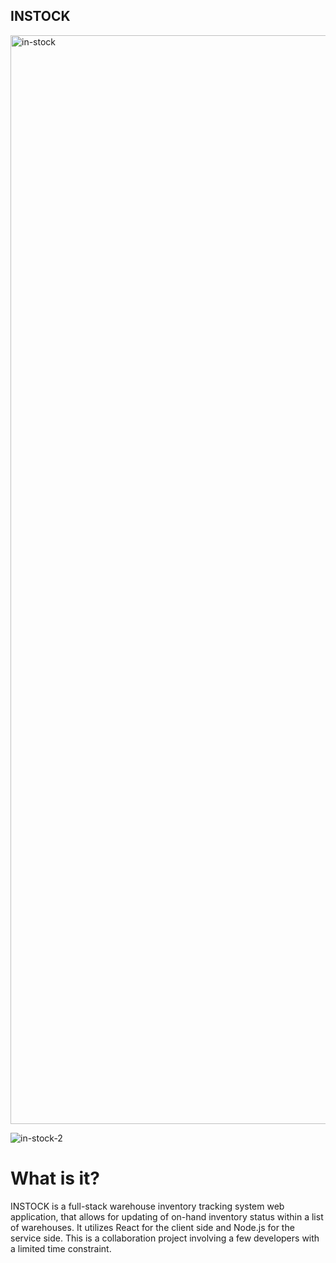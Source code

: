 ## INSTOCK
<img width="1742" alt="in-stock" src="https://github.com/nathanieltse/InStock/assets/78518864/52840616-c7c6-49be-9c88-f15eb996477b">

![in-stock-2](https://github.com/nathanieltse/InStock/assets/78518864/dd2fd5f5-0d3e-4948-9702-6e09a08f0068)


# What is it?
INSTOCK is a full-stack warehouse inventory tracking system web application, that allows for updating of on-hand inventory status within a list of warehouses.
It utilizes React for the client side and Node.js for the service side. This is a collaboration project involving a few developers with a limited time constraint.
